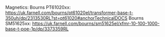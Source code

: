 Magnetics:
Bourns PT61020xx: https://uk.farnell.com/bourns/pt61020el/transformer-base-t-350uh/dp/2313530RL?st=pt61020#anchorTechnicalDOCS
Bourns SM51625xx: https://uk.farnell.com/bourns/sm51625el/xfmr-10-100-1000-base-t-poe-1p/dp/3373359RL